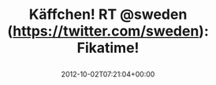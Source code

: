 ---
retweeted: false
source: <a href="http://termtter.org/" rel="nofollow">Termtter</a>
entities:
  hashtags: []
  symbols: []
  user_mentions:
  - name: Sweden
    screen_name: Sweden
    indices:
    - '13'
    - '20'
    id_str: '20927633'
    id: '20927633'
  urls: []
display_text_range:
- '0'
- '31'
favorite_count: '0'
id_str: '253031833250455553'
truncated: false
retweet_count: '0'
id: '253031833250455553'
created_at: Tue Oct 02 07:21:04 +0000 2012
favorited: false
full_text: 'Käffchen! RT [@sweden](https://twitter.com/sweden): Fikatime!'
lang: de
tags:
- pesos/twitter
date: '2012-10-02T07:21:04+00:00'
src: https://twitter.com/bascht/status/253031833250455553
original_url: https://twitter.com/bascht/status/253031833250455553
type: twitter_tweet
text: 'Käffchen! RT [@sweden](https://twitter.com/sweden): Fikatime!'
title: 'Käffchen! RT @sweden (https://twitter.com/sweden): Fikatime!

  '

---